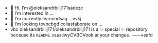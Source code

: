 - 👋 Hi, I’m @oleksandrbilij171sadxzc
- 👀 I’m interested in ...
- 🌱 I’m currently learnindsag ...vvkj
- 💞️ I’m looking tovbcbgd collasfaborate on ...
- vbc
oleksandrbilij171/oleksandrbilij171 is a ✨ special ✨ repository because its `README.mіваd`wyCVBCVook at your changes.
--->safd
